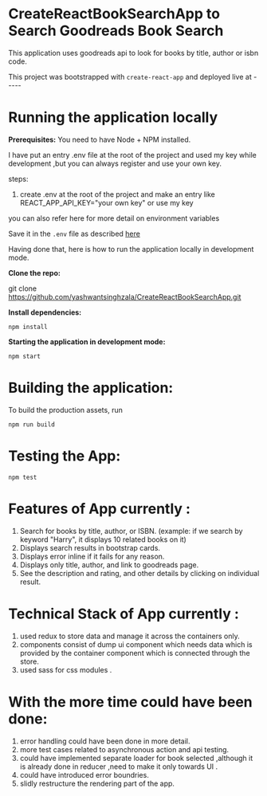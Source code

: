 # **CreateReactBookSearchApp to Search Goodreads Book Search**

This application uses goodreads api to look for books by title, author or isbn code.

This project was bootstrapped with `create-react-app` and deployed live at -----

# Running the application locally

**Prerequisites:** You need to have Node + NPM installed.

<!--**Required Environment Variables:**

`REACT_APP_API_KEY` : Goodreads API Key you can get from [here](https://www.goodreads.com/api/keys).-->
 
 I have put an entry .env file at the root of the project and used my key while development  ,but you can always register and use your own key.

 steps:
 1. create .env at the root of the project and make an entry like REACT_APP_API_KEY="your own key" or use my key  
 <!--example : REACT_APP_API_KEY=BMSw4WMQoJpDhgZUB0lQ-->

you can also refer here for more detail on environment variables

Save it in the `.env` file as described [here](https://github.com/facebook/create-react-app/blob/master/packages/react-scripts/template/README.md#adding-custom-environment-variables)

Having done that, here is how to run the application locally in development mode.

**Clone the repo:**

git clone https://github.com/yashwantsinghzala/CreateReactBookSearchApp.git

**Install dependencies:**

    npm install

**Starting the application in development mode:**

    npm start

# Building the application:

To build the production assets, run

    npm run build

# Testing the App:

    npm test

# Features of App currently :

1. Search for books by title, author, or ISBN. (example: if we search by keyword "Harry", it displays 10 related books on it)
2. Displays search results in bootstrap cards.
3. Displays error inline if it fails for any reason.
4. Displays only title, author, and link to goodreads page.
5. See the description and rating, and other details by clicking on individual result.

# Technical Stack of App currently :
 1. used redux to store data and manage it across the containers only.
 2. components consist of dump ui component  which needs data which is provided by the container component 
    which is connected through the store.
 3. used sass for css modules .



# With the more time could have been done:

1. error handling could have been done in more detail.
2. more test cases related to asynchronous action and api testing.
3. could have implemented separate loader for book selected ,although it is already done in reducer ,need to make 
    it only towards UI .
4. could have introduced error boundries.
5. slidly restructure the rendering part of the app.

